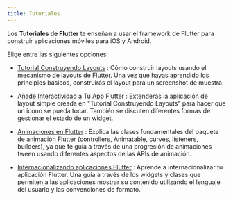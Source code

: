 ```yaml
---
title: Tutoriales
---
```


Los **Tutoriales de Flutter** te enseñan a usar el framework de Flutter para construir aplicaciones móviles para iOS y Android.

Elige entre las siguientes opciones:

* [Tutorial Construyendo Layouts](/docs/development/ui/layout)
: Cómo construir layouts usando el mecanismo de layouts de Flutter. Una vez que hayas
  aprendido los principios básicos, construirás el layout para un screenshot de muestra.

* [Añade Interactividad a Tu App Flutter](/docs/development/ui/interactive)
: Extenderás la aplicación de layout simple creada en "Tutorial Construyendo Layouts"
  para hacer que un icono se pueda tocar. También se discuten diferentes formas de gestionar el estado de un widget.

* [Animaciones en Flutter](/docs/development/ui/animations/tutorial)
: Explica las clases fundamentales del paquete de animación Flutter
  (controllers, Animatable, curves, listeners, builders),
  ya que te guía a través de una progresión de animaciones tween usando diferentes aspectos de las APIs de animación.

* [Internacionalizando aplicaciones Flutter](/docs/development/accessibility-and-localization/internationalization)
: Aprende a internacionalizar tu aplicación Flutter. Una guía a través de los widgets y
  clases que permiten a las aplicaciones mostrar su contenido utilizando el lenguaje del
  usuario y las convenciones de formato.

